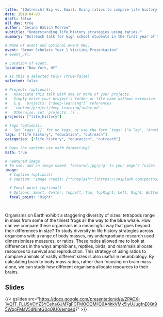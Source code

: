 ```yaml
---
title: "[Outreach] Big vs. Small: Using ratios to compare life history strategies"
date: 2019-04-03
draft: false
all_day: true
author: "Cecina Babich Morrow"
subtitle: "Understanding life history strategies using ratios."
summary: "Outreach talk for high school students in the first year of the Brown Scholars program to start off their unit on paleoneurobiology."

# Name of event and optional event URL.
event: "Brown Scholars Year 1 Visiting Presentation"
# event_url: 

# Location of event.
location: "New York, NY"

# Is this a selected talk? (true/false)
selected: false

# Projects (optional).
#   Associate this talk with one or more of your projects.
#   Simply enter your project's folder or file name without extension.
#   E.g. `projects: ["deep-learning"]` references 
#   `content/project/deep-learning/index.md`.
#   Otherwise, set `projects: []`.
projects: ["life_history"]

# Tags (optional).
#   Set `tags: []` for no tags, or use the form `tags: ["A Tag", "Another Tag"]` for one or more tags.
tags: ["life history", "education", "outreach"]
categories: ["life history", "education", "outreach"]

# Does the content use math formatting?
math: true

# Featured image
# To use, add an image named `featured.jpg/png` to your page's folder. 
image:
  # Caption (optional)
  # caption: "Image credit: [**Unsplash**](https://unsplash.com/photos/bzdhc5b3Bxs)"

  # Focal point (optional)
  # Options: Smart, Center, TopLeft, Top, TopRight, Left, Right, BottomLeft, Bottom, BottomRight
  focal_point: "Right"
  
---
```


Organisms on Earth exhibit a staggering diversity of sizes: tetrapods range in mass from some of the tiniest frogs all the way to the blue whale. How can we compare these organisms in a meaningful way that goes beyond their differences in size? To study diversity in life history strategies across organisms with a range of body masses, my undergraduate research used dimensionless measures, or ratios. These ratios allowed me to look at differences in the ways amphibians, reptiles, birds, and mammals allocate resources to survival and reproduction. This strategy of using ratios to compare animals of vastly different sizes is also useful in neurobiology. By calculating brain to body mass ratios, rather than focusing on brain mass alone, we can study how different organisms allocate resources to their brains.

## Slides

{{< gslides src="https://docs.google.com/presentation/d/e/2PACX-1vQ1T_FLUSVOYZ3YCehaGJM7gFCFMOCQMllQ9A4itkVMk5IyUJugfnE8Qt95WqqFMsV5dNintG0qQjU0/embed?" >}}


